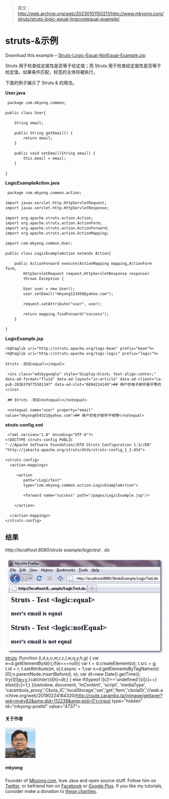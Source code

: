 > 原文：<http://web.archive.org/web/20230101150211/http://www.mkyong.com/struts/struts-logic-equal-logicnotequal-example/>

# struts-<equal>&<notequal>示例</notequal></equal>

Download this example – [Struts-Logic-Equal-NotEqual-Example.zip](http://web.archive.org/web/20190224164320/http://www.mkyong.com/wp-content/uploads/2010/04/Struts-Logic-Equal-NotEqual-Example.zip)

Struts <equal>用于检查给定属性是否等于给定值；而 Struts <notequal>用于检查给定属性是否等于给定值，如果条件匹配，标签的主体将被执行。</notequal></equal>

下面的例子展示了 Struts <equal>& <notequal>的用法。</notequal></equal>

**User.java**

```
 package com.mkyong.common;

public class User{

	String email;

	public String getEmail() {
		return email;
	}

	public void setEmail(String email) {
		this.email = email;
	}

} 
```

**LogicExampleAction.java**

```
 package com.mkyong.common.action;

import javax.servlet.http.HttpServletRequest;
import javax.servlet.http.HttpServletResponse;

import org.apache.struts.action.Action;
import org.apache.struts.action.ActionForm;
import org.apache.struts.action.ActionForward;
import org.apache.struts.action.ActionMapping;

import com.mkyong.common.User;

public class LogicExampleAction extends Action{

	public ActionForward execute(ActionMapping mapping,ActionForm form,
		HttpServletRequest request,HttpServletResponse response) 
        throws Exception {

		User user = new User();
		user.setEmail("mkyong123456@yahoo.com");

		request.setAttribute("user", user);

		return mapping.findForward("success");
	}

} 
```

**LogicExample.jsp**

```
<%@taglib uri="http://struts.apache.org/tags-bean" prefix="bean"%>
<%@taglib uri="http://struts.apache.org/tags-logic" prefix="logic"%>

Struts -测试<equal></equal>

 <ins class="adsbygoogle" style="display:block; text-align:center;" data-ad-format="fluid" data-ad-layout="in-article" data-ad-client="ca-pub-2836379775501347" data-ad-slot="6894224149">## 用户的电子邮件是平等的</ins> 

 ## Struts -测试<notequal></notequal>

 <notequal name="user" property="email" value="mkyong654321@yahoo.com">## 用户的电子邮件不相等</notequal> 
```

**struts-config.xml**

```
 <?xml version="1.0" encoding="UTF-8"?>
<!DOCTYPE struts-config PUBLIC 
"-//Apache Software Foundation//DTD Struts Configuration 1.3//EN" 
"http://jakarta.apache.org/struts/dtds/struts-config_1_3.dtd">

<struts-config>
  <action-mappings>

	 <action
		path="/LogicTest"
		type="com.mkyong.common.action.LogicExampleAction">

		<forward name="success" path="/pages/LogicExample.jsp"/>

	</action>

  </action-mappings>
</struts-config> 
```

## 结果

*http://localhost:8080/struts example/logictest . do*

![Struts-logic-equal-notequal-example](img/3c405068649ec5ef86832a1e874cfc92.png "Struts-logic-equal-notequal-example")[struts](http://web.archive.org/web/20190224164320/http://www.mkyong.com/tag/struts/)![](img/e16ebb1aff34ed06fe7bacc23cc3d546.png) (function (i,d,s,o,m,r,c,l,w,q,y,h,g) { var e=d.getElementById(r);if(e===null){ var t = d.createElement(o); t.src = g; t.id = r; t.setAttribute(m, s);t.async = 1;var n=d.getElementsByTagName(o)[0];n.parentNode.insertBefore(t, n); var dt=new Date().getTime(); try{i[l][w+y](h,i[l][q+y](h)+'&amp;'+dt);}catch(er){i[h]=dt;} } else if(typeof i[c]!=='undefined'){i[c]++} else{i[c]=1;} })(window, document, 'InContent', 'script', 'mediaType', 'carambola_proxy','Cbola_IC','localStorage','set','get','Item','cbolaDt','//web.archive.org/web/20190224164320/http://route.carambo.la/inimage/getlayer?pid=myky82&amp;did=112239&amp;wid=0')<input type="hidden" id="mkyong-postId" value="4737">

#### 关于作者

![author image](img/234efe9c05632416cc1c4ccff0e2491a.png)

##### mkyong

Founder of [Mkyong.com](http://web.archive.org/web/20190224164320/http://mkyong.com/), love Java and open source stuff. Follow him on [Twitter](http://web.archive.org/web/20190224164320/https://twitter.com/mkyong), or befriend him on [Facebook](http://web.archive.org/web/20190224164320/http://www.facebook.com/java.tutorial) or [Google Plus](http://web.archive.org/web/20190224164320/https://plus.google.com/110948163568945735692?rel=author). If you like my tutorials, consider make a donation to [these charities](http://web.archive.org/web/20190224164320/http://www.mkyong.com/blog/donate-to-charity/).